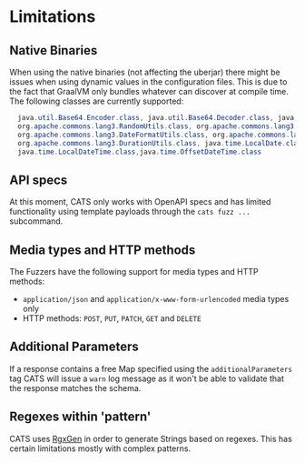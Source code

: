 # Limitations

## Native Binaries
When using the native binaries (not affecting the uberjar) there might be issues when using dynamic values in the configuration files.
This is due to the fact that GraalVM only bundles whatever can discover at compile time.
The following classes are currently supported:

```java
  java.util.Base64.Encoder.class, java.util.Base64.Decoder.class, java.util.Base64.class,
  org.apache.commons.lang3.RandomUtils.class, org.apache.commons.lang3.RandomStringUtils.class, 
  org.apache.commons.lang3.DateFormatUtils.class, org.apache.commons.lang3.DateUtils.class, 
  org.apache.commons.lang3.DurationUtils.class, java.time.LocalDate.class, 
  java.time.LocalDateTime.class,java.time.OffsetDateTime.class
```

## API specs
At this moment, CATS only works with OpenAPI specs and has limited functionality using template payloads through the `cats fuzz ...` subcommand.

## Media types and HTTP methods
The Fuzzers have the following support for media types and HTTP methods:
- `application/json` and `application/x-www-form-urlencoded` media types only
- HTTP methods: `POST`, `PUT`, `PATCH`, `GET` and `DELETE`

## Additional Parameters
If a response contains a free Map specified using the `additionalParameters` tag CATS will issue a `warn` log message as it won't be able to validate that the response matches the schema.

## Regexes within 'pattern'
CATS uses [RgxGen](https://github.com/curious-odd-man/RgxGen) in order to generate Strings based on regexes. This has certain limitations mostly with complex patterns.
